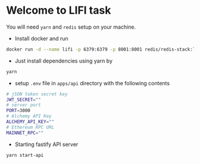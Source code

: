# Welcome to LIFI task

You will need `yarn` and `redis` setup on your machine.

- Install docker and run
```sh
docker run -d --name lifi -p 6379:6379 -p 8001:8001 redis/redis-stack:latest
```

- Just install dependencies using yarn by
```sh
yarn
```

- setup `.env` file in `apps/api` directory with the following contents
```sh
# jSON token secret key
JWT_SECRET=""
# server port
PORT=3000
# Alchemy API Key
ALCHEMY_API_KEY=""
# Ethereum RPC URL
MAINNET_RPC=""
```

- Starting fastify API server
```sh
yarn start-api
```